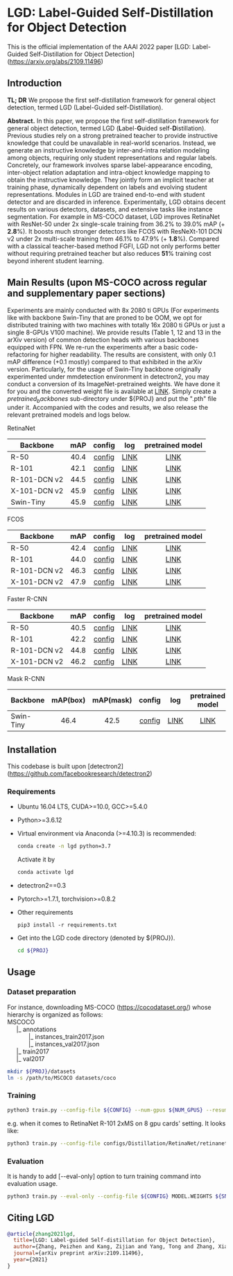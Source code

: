 # LGD: Label-Guided Self-Distillation for Object Detection

This is the official implementation of the AAAI 2022 paper [LGD: Label-Guided Self-Distillation for Object Detection]
(https://arxiv.org/abs/2109.11496)

## Introduction
**TL; DR** We propose the first self-distillation framework for general object detection, termed LGD (Label-Guided self-Distillation).

**Abstract.** In this paper, we propose the first self-distillation framework for general object detection, termed LGD (**L**abel-**G**uided self-**D**istillation). Previous studies rely on a strong pretrained teacher to provide instructive knowledge that could be unavailable in real-world scenarios. Instead, we generate an instructive knowledge by inter-and-intra relation modeling among objects, requiring only student representations and regular labels. Concretely, our framework involves sparse label-appearance encoding, inter-object relation adaptation and intra-object knowledge mapping to obtain the instructive knowledge. They jointly form an implicit teacher at training phase, dynamically dependent on labels and evolving student representations. Modules in LGD are trained end-to-end with student detector and are discarded in inference. Experimentally, LGD obtains decent results on various detectors, datasets, and extensive tasks like instance segmentation. For example in MS-COCO dataset, LGD improves RetinaNet with ResNet-50 under 2x single-scale training from 36.2% to 39.0% mAP (+ **2.8**%). It boosts much stronger detectors like FCOS with ResNeXt-101 DCN v2 under 2x multi-scale training from 46.1% to 47.9% (+ **1.8**%).
Compared with a classical teacher-based method FGFI, LGD not only performs better without requiring pretrained teacher but also reduces **51**% training cost beyond inherent student learning.

## Main Results (upon MS-COCO across regular and supplementary paper sections) 
Experiments are mainly conducted with 8x 2080 ti GPUs (For experiments like with backbone Swin-Tiny that are proned to be OOM, we opt for distributed training with two machines with totally 16x 2080 ti GPUs or just a single 8-GPUs V100 machine). We provide results (Table 1, 12 and 13 in the arXiv version) of common detection heads with various backbones equipped with FPN. We re-run the experiments after a basic code-refactoring for higher readability. The results are consistent, with only 0.1 mAP difference (+0.1 mostly) compared to that exhibited in the arXiv version. Particularly, for the usage of Swin-Tiny backbone originally experimented under mmdetection environment in detectron2, you may conduct a conversion of its ImageNet-pretrained weights. We have done it for you and the converted weight file is available at [LINK](https://drive.google.com/file/d/1tYE_2R-FQUorsJF6j8OD_lr8TuRJFADC/view?usp=sharing). Simply create a $pretrained_backbones$ sub-directory under ${PROJ} and put the ".pth" file under it. Accompanied with the codes and results, we also release the relevant pretrained models and logs below.

RetinaNet

Backbone | mAP | config | log | pretrained model
--- |:---:|:---:|:---:|:---:|
R-50 | 40.4 | [config](configs/Distillation/RetinaNet/retinanet_R_50_2xMS_stuGuided_addCtxBox=YES_detachAppearanceEmbed=NO_preNondistillIters=30k_preFreezeStudentBackboneIters=20k.yaml) | [LINK](https://drive.google.com/file/d/1Tqk5n8tRMnvjSh2ezRNi24W0kX7u5t4o/view?usp=sharing) | [LINK](https://drive.google.com/file/d/1bZSCwrJpMSgmFS2W7D2cHrUqK-h2s1bd/view?usp=sharing) |
R-101 | 42.1 | [config](configs/Distillation/RetinaNet/retinanet_R_101_2xMS_stuGuided_addCtxBox=YES_detachAppearanceEmbed=NO_preNondistillIters=30k_preFreezeStudentBackboneIters=20k.yaml) | [LINK](https://drive.google.com/file/d/1OeYaAg_AEcZTnuvvmYjhVgZ-Nlw_srvb/view?usp=sharing) | [LINK](https://drive.google.com/file/d/16m3EGALHVWFQljkgUd1_g2JrumO8xZMx/view?usp=sharing) |
R-101-DCN v2 | 44.5 | [config](configs/Distillation/RetinaNet/retinanet_R_101_dcnv2_2xMS_stuGuided_addCtxBox=YES_detachAppearanceEmbed=NO_preNondistillIters=30k_preFreezeStudentBackboneIters=20k.yaml) | [LINK](https://drive.google.com/file/d/1mVLw3t2ERqjnbpAZXO9-sqU47jiSM1q3/view?usp=sharing) | [LINK](https://drive.google.com/file/d/1j3zfzriHe09ki-D4UnSGEMQGfesCmkVY/view?usp=sharing) |
X-101-DCN v2 | 45.9 | [config](configs/Distillation/RetinaNet/retinanet_X_101_dcnv2_2xMS_stuGuided_addCtxBox=YES_detachAppearanceEmbed=NO_preNondistillIters=30k_postNonDistillIters=50k_preFreezeStudentBackboneIters=20k.yaml) | [LINK](https://drive.google.com/file/d/1JRhyU658E-MWueH-O9hWdAvRdwemKA1p/view?usp=sharing) | [LINK](https://drive.google.com/file/d/1vKxWEKM8Dmryaf4Q5m--A52_yS_Hi1o5/view?usp=sharing) |
Swin-Tiny | 45.9 | [config](configs/Distillation/RetinaNet/retinanet_Swin_Tiny_3xMS_stuGuided_addCtxBox\=YES_detachAppearanceEmbed\=NO_preNondistillIters\=30k_preFreezeStudentBackboneIters\=20k.yaml) | [LINK](https://drive.google.com/file/d/17W1jDrYvQsOrxeu39muuJ3oqOrWAETys/view?usp=sharing) | [LINK](https://drive.google.com/file/d/1W0_YNP8POzZsbMtFfJhXv2CshZCyarth/view?usp=sharing) |

FCOS

Backbone | mAP | config | log | pretrained model
--- |:---:|:---:|:---:|:---:|
R-50 | 42.4 | [config](configs/Distillation/FCOS/fcos_R_50_2xMS_stuGuided_addCtxBox=NO_detachAppearanceEmbed=NO_preNondistilIters=30k_preFreezeStudentBackboneIters=20k.yaml) | [LINK](https://drive.google.com/file/d/1QH1WYM1f-ahdli-E1Av3d2HbmCDAi7Cn/view?usp=sharing) | [LINK](https://drive.google.com/file/d/1JlRzUIXY7w1CvLCQ_mW0ZD6uvKaRUgGn/view?usp=sharing) |
R-101 | 44.0 | [config](configs/Distillation/FCOS/fcos_R_101_2xMS_stuGuided_addCtxBox=YES_detachAppearanceEmbed=NO_preNondistilIters=30k_preFreezeStudentBackboneIters=20k.yaml) | [LINK](https://drive.google.com/file/d/1Or6OxT0rO-SDNAyjAYPr6ZHBtVuZtdYH/view?usp=sharing) | [LINK](https://drive.google.com/file/d/1uql08LtDbXRTGjIJZPMh40U74Bk99FdI/view?usp=sharing) |
R-101-DCN v2 | 46.3 | [config](configs/Distillation/FCOS/fcos_R_101_dcnv2_2xMS_stuGuided_addCtxBox=YES_detachAppearanceEmbed=NO_preNondistilIters=30k_postNondistillIters=50k_preFreezeStudentBackboneIters=20k.yaml) | [LINK](https://drive.google.com/file/d/1AgYFTOCmipHB_Tu8pKZ26Jf2MuYOhgKs/view?usp=sharing) | [LINK](https://drive.google.com/file/d/1Z06Kf92Jf1rJfCgIN7V9K2db4MUOEtvd/view?usp=sharing) |
X-101-DCN v2 | 47.9 | [config](configs/Distillation/FCOS/fcos_X_101_dcnv2_2xMS_stuGuided_addCtxBox=YES_detachAppearanceEmbed=NO_preNondistilIters=30k_postNondistillIters=50k_preFreezeStudentBackboneIters=20k.yaml) | [LINK](https://drive.google.com/file/d/1KOsg72plN9AuiOIOCsH0F5lxdLR67Mbb/view?usp=sharing) | [LINK](https://drive.google.com/file/d/1t21WmZ9FW_JFLoNnLpcIJQ1w9lBQZ32M/view?usp=sharing) |

Faster R-CNN

Backbone | mAP | config | log | pretrained model
--- |:---:|:---:|:---:|:---:|
R-50 | 40.5 | [config](configs/Distillation/FasterRCNN/faster_rcnn_R_50_2xMS_stuGuided_addCtxBox=NO_detachAppearanceEmbed=YES_preNondistillIters=30k_preFreezeStudentBackboneIters=20k.yaml) | [LINK](https://drive.google.com/file/d/19-E_q0BjClFqBSvGr8bmv9mIwbOT9NwD/view?usp=sharing) | [LINK](https://drive.google.com/file/d/1up1t1fsaJx3VMMXRN4gY1EpG3j1PVOb5/view?usp=sharing) |
R-101 | 42.2 | [config](configs/Distillation/FasterRCNN/faster_rcnn_R_101_2xMS_stuGuided_addCtxBox=NO_detachAppearanceEmbed=YES_preNondistillIters=30k_preFreezeStudentBackboneIters=20k.yaml) | [LINK](https://drive.google.com/file/d/1rRcufB0vrk9vNAFun-969Vm3iaHHnWHH/view?usp=sharing) | [LINK](https://drive.google.com/file/d/1sVvVUhLNjkr2ZsWGbwSn2EkCChaAtmPR/view?usp=sharing) |
R-101-DCN v2 | 44.8 | [config](configs/Distillation/FasterRCNN/faster_rcnn_R_101_dcnv2_2xMS_stuGuided_addCtxBox=NO_detachAppearanceEmbed=YES_preNondistillIters=30k_preFreezeStudentBackboneIters=20k.yaml) | [LINK](https://drive.google.com/file/d/1JV7Pm9TqkoTmN3Y7gpG9niK8cm32V-lT/view?usp=sharing) | [LINK](https://drive.google.com/file/d/1fNhQ96nGbzmKK6y34DB_GbvGpi_ok3dt/view?usp=sharing) |
X-101-DCN v2 | 46.2 | [config](configs/Distillation/FasterRCNN/faster_rcnn_X_101_dcnv2_2xMS_stuGuided_addCtxBox=NO_detachAppearanceEmbed=YES_preNondistillIters=30k_postNondistillIters=50k_preFreezeStudentBackboneIters=20k.yaml) | [LINK](https://drive.google.com/file/d/1_LrO3EqHqxh1nxLxARBsYd-nDoWsYsXD/view?usp=sharing) | [LINK](https://drive.google.com/file/d/1R7e4-7krtSbmz1Ogid4jeigASOQ5xts3/view?usp=sharing) |

Mask R-CNN

Backbone | mAP(box) | mAP(mask) | config | log | pretrained model
--- |:---:|:---:|:---:|:---:|:---:|
Swin-Tiny | 46.4 | 42.5 | [config](configs/Distillation/MaskRCNN/mask_rcnn_Swin_Tiny_3xMS_stuGuided_addCtxBox=NO_detachAppearanceEmbed=YES_preNondistillIters=30k_preFreezeStudentBackboneIters=20k.yaml) | [LINK](https://drive.google.com/file/d/1GdVUiEurBGYCFJicMEnGbOFMQ6NVgV6m/view?usp=sharing) | [LINK](https://drive.google.com/file/d/1OsA4r3lJUVBHnoZG_wN4gYOTHqkSulM_/view?usp=sharing) |




## Installation

This codebase is built upon [detectron2] (https://github.com/facebookresearch/detectron2)

### Requirements

* Ubuntu 16.04 LTS, CUDA>=10.0, GCC>=5.4.0
* Python>=3.6.12
* Virtual environment via Anaconda (>=4.10.3) is recommended:
   ```bash
   conda create -n lgd python=3.7
   ```
   Activate it by
   ```bash
   conda activate lgd
   ```

* detectron2==0.3
* Pytorch>=1.7.1, torchvision>=0.8.2
* Other requirements
  ```
  pip3 install -r requirements.txt
  ```
* Get into the LGD code directory (denoted by ${PROJ}).
  ```bash
  cd ${PROJ}
  ```

## Usage
### Dataset preparation
For instance, downloading MS-COCO (https://cocodataset.org/) whose hierarchy is organized as follows:  
MSCOCO  
&ensp;&emsp;|_ annotations  
&emsp;&emsp;&emsp;&ensp;|_ instances_train2017.json  
&emsp;&emsp;&emsp;&ensp;|_ instances_val2017.json  
&ensp;&emsp;|_ train2017  
&ensp;&emsp;|_ val2017  

``` bash
mkdir ${PROJ}/datasets
ln -s /path/to/MSCOCO datasets/coco
```

### Training

```bash
python3 train.py --config-file ${CONFIG} --num-gpus ${NUM_GPUS} --resume
```
e.g. when it comes to RetinaNet R-101 2xMS on 8 gpu cards' setting. It looks like:
```bash
python3 train.py --config-file configs/Distillation/RetinaNet/retinanet_R_101_2xMS_stuGuided_addCtxBox=YES_detachAppearanceEmbed=NO_preNondistillIters=30k_preFreezeStudentBackboneIters=20k.yaml --num-gpus 8 --resume
```

### Evaluation
It is handy to add [--eval-only] option to turn training command into evaluation usage.
```bash
python3 train.py --eval-only --config-file ${CONFIG} MODEL.WEIGHTS ${SNAPSHOT} MODEL.DISTILLATOR.EVAL_TEACHER False
```

## Citing LGD
```bibtex
@article{zhang2021lgd,
  title={LGD: Label-guided Self-distillation for Object Detection},
  author={Zhang, Peizhen and Kang, Zijian and Yang, Tong and Zhang, Xiangyu and Zheng, Nanning and Sun, Jian},
  journal={arXiv preprint arXiv:2109.11496},
  year={2021}
}
```
